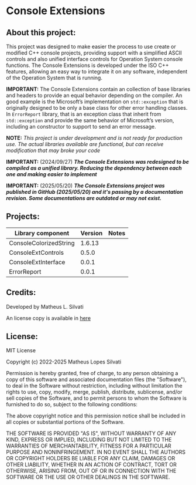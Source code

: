 # Console Extensions

## About this project:

This project was designed to make easier the process to use create or modified C++ console projects, providing support with a simplified ASCII controls and also unified interface controls for Operation System console functions. The Console Extensions is developed under the ISO C++ features, allowing an easy way to integrate it on any software, independent of the Operation System that is running.

**IMPORTANT:** The Console Extensions contain an collection of base libraries and headers to provide an equal behavior depending on the compiler. An good example is the Microsoft’s implementation on `std::exception` that is originally designed to be only a base class for other error handling classes. In `ErrorReport` library, that is an exception class that inherit from `std::exception` and provide the same behavior of Microsoft’s version, including an constructor to support to send an error message.

**NOTE:** *This project is under development and is not ready for production use. The actual libraries available are functional, but can receive modification that may broke your code*

**IMPORTANT:** (2024/09/27) ***The Console Extensions was redesigned to be compiled as a unified library. Reducing the dependency between each one and making easier to implement***

**IMPORTANT:** (2025/05/20) ***The Console Extensions project was published in GitHub (2025/05/20) and it's passing by a documentation revision. Some documentations are outdated or may not exist.***

## Projects:

| Library component | Version | Notes |
| ----------------- | ------- | ----- |
| ConsoleColorizedString | 1.6.13 |  |
| ConsoleExtControls | 0.5.0 |  |
| ConsoleExtInterface | 0.0.1 |  |
| ErrorReport | 0.0.1 |  |

## Credits:

Developed by Matheus L. Silvati

An license copy is available in [here](/LICENSE.txt)

## License:

MIT License

Copyright (c) 2022-2025 Matheus Lopes Silvati

Permission is hereby granted, free of charge, to any person obtaining a copy
of this software and associated documentation files (the "Software"), to deal
in the Software without restriction, including without limitation the rights
to use, copy, modify, merge, publish, distribute, sublicense, and/or sell
copies of the Software, and to permit persons to whom the Software is
furnished to do so, subject to the following conditions:

The above copyright notice and this permission notice shall be included in all
copies or substantial portions of the Software.

THE SOFTWARE IS PROVIDED "AS IS", WITHOUT WARRANTY OF ANY KIND, EXPRESS OR
IMPLIED, INCLUDING BUT NOT LIMITED TO THE WARRANTIES OF MERCHANTABILITY,
FITNESS FOR A PARTICULAR PURPOSE AND NONINFRINGEMENT. IN NO EVENT SHALL THE
AUTHORS OR COPYRIGHT HOLDERS BE LIABLE FOR ANY CLAIM, DAMAGES OR OTHER
LIABILITY, WHETHER IN AN ACTION OF CONTRACT, TORT OR OTHERWISE, ARISING FROM,
OUT OF OR IN CONNECTION WITH THE SOFTWARE OR THE USE OR OTHER DEALINGS IN THE
SOFTWARE.